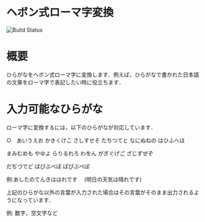 # ヘボン式ローマ字変換

![Build Status](https://github.com/reo422/robosys2024_homework/actions/workflows/test.yml/badge.svg)

# 概要
ひらがなをヘボン式ローマ字に変換します．例えば，ひらがなで書かれた日本語の文章をローマ字で表記したい時に役立ちます．

# 入力可能なひらがな
ローマ字に変換するには，以下のひらがなが対応しています．

○　あいうえお かきくけこ さしすせそ たちつてと なにぬねの はひふへほ

   まみむめも やゆよ らりるれろ わをん がぎぐげご ざじずぜぞ

   だぢづでど ばびぶべぼ ぱぴぷぺぽ

例:あしたのてんきははれです　 (明日の天気は晴れです)

上記のひらがな以外の言葉が入力された場合はその言葉がそのまま出力されるようになっています．

例: 数字，空文字など
